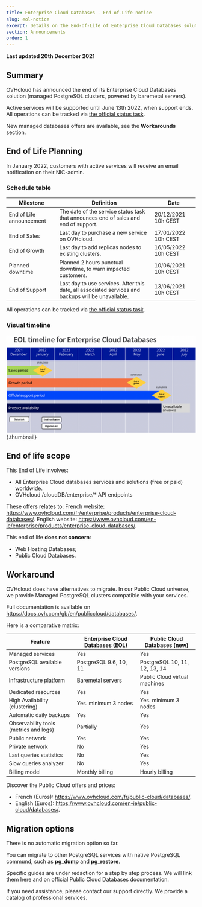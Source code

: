 ```yaml
---
title: Enterprise Cloud Databases - End-of-Life notice
slug: eol-notice
excerpt: Details on the End-of-Life of Enterprise Cloud Databases solutions
section: Announcements
order: 1
---
```


**Last updated 20th December 2021**

## Summary

OVHcloud has announced the end of its Enterprise Cloud Databases solution (managed PostgreSQL clusters, powered by baremetal servers).

Active services will be supported until June 13th 2022, when support ends.
All operations can be tracked via [the official status task](https://public-cloud.status-ovhcloud.com/incidents/961szlvn03b1).

New managed databases offers are available, see the **Workarounds** section.


## End of Life Planning

In January 2022, customers with active services will receive an email notification on their NIC-admin.

### Schedule table 

| Milestone                | Definition                                                                                                          | Date                |
|--------------------------|---------------------------------------------------------------------------------------------------------------------|---------------------|
| End of Life announcement | The date of the service status task that announces end of sales and end of support.                                 | 20/12/2021 10h CEST |
| End of Sales             | Last day to purchase a new service on OVHcloud.                                                                     | 17/01/2022 10h CEST |
| End of Growth            | Last day to add replicas nodes to existing clusters.                                                                | 16/05/2022 10h CEST |
| Planned downtime         | Planned 2 hours punctual downtime, to warn impacted customers.                                                      | 10/06/2021 10h CEST |
| End of Support           | Last day to use services. After this date, all associated services and backups will be unavailable.                 | 13/06/2021 10h CEST |

All operations can be tracked via [the official status task](https://public-cloud.status-ovhcloud.com/incidents/961szlvn03b1).

### Visual timeline

![Timeline](images/timeline.png){.thumbnail}

## End of life scope

This End of Life involves:

- All Enterprise Cloud databases services and solutions (free or paid) worldwide. 
- OVHcloud /cloudDB/enterprise/* API endpoints

These offers relates to:
French website: <https://www.ovhcloud.com/fr/enterprise/products/enterprise-cloud-databases/>.
English website: <https://www.ovhcloud.com/en-ie/enterprise/products/enterprise-cloud-databases/>.


This end of life **does not concern**:

- Web Hosting Databases;
- Public Cloud Databases.

## Workaround

OVHcloud does have alternatives to migrate.
In our Public Cloud universe, we provide Managed PostgreSQL clusters compatible with your services.

Full documentation is available on <https://docs.ovh.com/gb/en/publiccloud/databases/>.

Here is a comparative matrix:

| Feature                                | Enterprise Cloud Databases (EOL) | Public Cloud Databases (new)  |
|----------------------------------------|----------------------------------|-------------------------------|
| Managed services                       | Yes                              | Yes                           |
| PostgreSQL available versions          | PostgreSQL 9.6, 10, 11           | PostgreSQL 10, 11, 12, 13, 14 |
| Infrastructure platform                | Baremetal servers                | Public Cloud virtual machines |
| Dedicated resources                    | Yes                              | Yes                           |
| High Availability (clustering)         | Yes. minimum 3 nodes             | Yes. minimum 3 nodes          |
| Automatic daily backups                | Yes                              | Yes                           |
| Observability tools (metrics and logs) | Partially                        | Yes                           |
| Public network                         | Yes                              | Yes                           |
| Private network                        | No                               | Yes                           |
| Last queries statistics                | No                               | Yes                           |
| Slow queries analyzer                  | No                               | Yes                           |
| Billing model                          | Monthly billing                  | Hourly billing                |


Discover the Public Cloud offers and prices:

- French (Euros): <https://www.ovhcloud.com/fr/public-cloud/databases/>.
- English (Euros): <https://www.ovhcloud.com/en-ie/public-cloud/databases/>.

## Migration options

There is no automatic migration option so far.

You can migrate to other PostgreSQL services with native PostgreSQL commund, such as **pg_dump** and **pg_restore**.

Specific guides are under redaction for a step by step process. We will link them here and on official Public Cloud Databases documentation.

If you need assistance, please contact our support directly. We provide a catalog of professional services.
